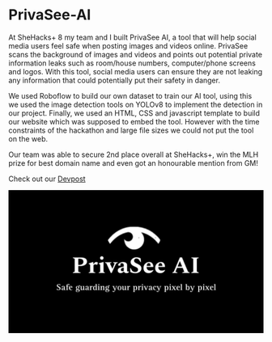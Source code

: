 # PrivaSee-AI

At SheHacks+ 8 my team and I built PrivaSee AI, a tool that will help social media users feel safe when posting images and videos online. PrivaSee scans the background of images and videos and points out potential private information leaks such as room/house numbers, computer/phone screens and logos. With this tool, social media users can ensure they are not leaking any information that could potentially put their safety in danger. 

We used Roboflow to build our own dataset to train our AI tool, using this we used the image detection tools on YOLOv8 to implement the detection in our project. Finally, we used an HTML, CSS and javascript template to build our website which was supposed to embed the tool. However with the time constraints of the hackathon and large file sizes we could not put the tool on the web.

Our team was able to secure 2nd place overall at SheHacks+, win the MLH prize for best domain name and even got an honourable mention from GM!

Check out our [Devpost]([https://www.google.com](https://devpost.com/software/privasee-ai))

![Logo](images/logoblackbackground.jpeg)
